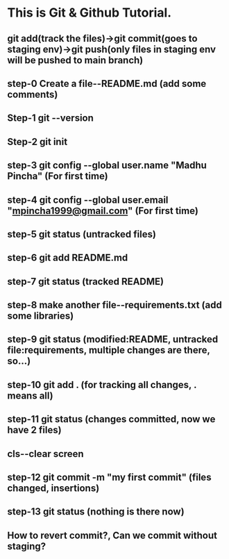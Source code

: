 # This is Git & Github Tutorial.
## git add(track the files)->git commit(goes to staging env)->git push(only files in staging env will be pushed to main branch)
## step-0 Create a file--README.md (add some comments)
## Step-1 git --version
## Step-2 git init
## step-3 git config --global user.name "Madhu Pincha" (For first time)
## step-4 git config --global user.email "mpincha1999@gmail.com" (For first time)
## step-5 git status (untracked files)
## step-6 git add README.md
## step-7 git status (tracked README)
## step-8 make another file--requirements.txt (add some libraries)
## step-9 git status (modified:README, untracked file:requirements, multiple changes are there, so...)
## step-10 git add . (for tracking all changes, . means all)
## step-11 git status (changes committed, now we have 2 files)
## cls--clear screen
## step-12 git commit -m "my first commit" (files changed, insertions)
## step-13 git status (nothing is there now)
## How to revert commit?, Can we commit without staging?